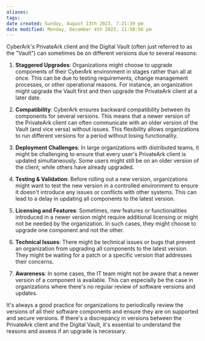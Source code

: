 ```yaml
---
aliases: 
tags: 
date created: Sunday, August 13th 2023, 7:21:39 pm
date modified: Monday, December 4th 2023, 11:58:58 pm
---
```

CyberArk's PrivateArk client and the Digital Vault (often just referred to as the "Vault") can sometimes be on different versions due to several reasons:

1. **Staggered Upgrades**: Organizations might choose to upgrade components of their CyberArk environment in stages rather than all at once. This can be due to testing requirements, change management processes, or other operational reasons. For instance, an organization might upgrade the Vault first and then upgrade the PrivateArk client at a later date.

2. **Compatibility**: CyberArk ensures backward compatibility between its components for several versions. This means that a newer version of the PrivateArk client can often communicate with an older version of the Vault (and vice versa) without issues. This flexibility allows organizations to run different versions for a period without losing functionality.

3. **Deployment Challenges**: In large organizations with distributed teams, it might be challenging to ensure that every user's PrivateArk client is updated simultaneously. Some users might still be on an older version of the client, while others have already upgraded.

4. **Testing & Validation**: Before rolling out a new version, organizations might want to test the new version in a controlled environment to ensure it doesn't introduce any issues or conflicts with other systems. This can lead to a delay in updating all components to the latest version.

5. **Licensing and Features**: Sometimes, new features or functionalities introduced in a newer version might require additional licensing or might not be needed by the organization. In such cases, they might choose to upgrade one component and not the other.

6. **Technical Issues**: There might be technical issues or bugs that prevent an organization from upgrading all components to the latest version. They might be waiting for a patch or a specific version that addresses their concerns.

7. **Awareness**: In some cases, the IT team might not be aware that a newer version of a component is available. This can especially be the case in organizations where there's no regular review of software versions and updates.

It's always a good practice for organizations to periodically review the versions of all their software components and ensure they are on supported and secure versions. If there's a discrepancy in versions between the PrivateArk client and the Digital Vault, it's essential to understand the reasons and assess if an upgrade is necessary.